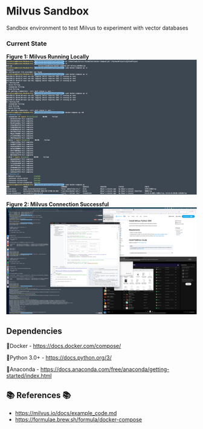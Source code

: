# Milvus Sandbox
Sandbox environment to test Milvus to experiment with vector databases

### Current State


**Figure 1: Milvus Running Locally** ![Milvus Running Locally](https://github.com/12Siva/MilvusSandbox/blob/main/Milvus%20Locally%20Running.png)


**Figure 2: Milvus Connection Successful** ![Milvus Connection Successful](https://github.com/12Siva/MilvusSandbox/blob/main/Milvus%20Connection%20Successful.png)

## Dependencies 

📕Docker - https://docs.docker.com/compose/

📙Python 3.0+ - https://docs.python.org/3/

📗Anaconda - https://docs.anaconda.com/free/anaconda/getting-started/index.html

## 📚 References 📚

* https://milvus.io/docs/example_code.md
* https://formulae.brew.sh/formula/docker-compose
